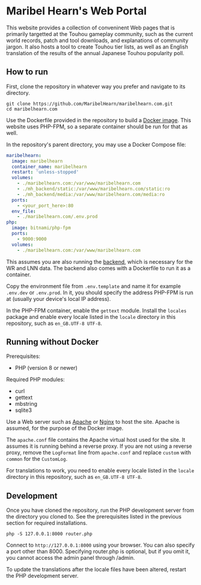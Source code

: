 # Maribel Hearn's Web Portal
This website provides a collection of conveninent Web pages that is primarily targetted at the Touhou gameplay community, such as the current world records, patch and tool downloads, and explanations of community jargon.
It also hosts a tool to create Touhou tier lists, as well as an English translation of the results of the annual Japanese Touhou popularity poll.

## How to run
First, clone the repository in whatever way you prefer and navigate to its directory.
```
git clone https://github.com/MaribelHearn/maribelhearn.com.git
cd maribelhearn.com
```
Use the Dockerfile provided in the repository to build a [Docker image](https://docs.docker.com/). This website uses PHP-FPM, so a separate container should be run for that as well.

In the repository's parent directory, you may use a Docker Compose file:
```YAML
maribelhearn:
  image: maribelhearn
  container_name: maribelhearn
  restart: 'unless-stopped'
  volumes:
    - ./maribelhearn.com:/var/www/maribelhearn.com
    - ./mh_backend/static:/var/www/maribelhearn.com/static:ro
    - ./mh_backend/media:/var/www/maribelhearn.com/media:ro
  ports:
    - <your_port_here>:80
  env_file:
    - ./maribelhearn.com/.env.prod
php:
  image: bitnami/php-fpm
  ports:
    - 9000:9000
  volumes:
    - ./maribelhearn.com:/var/www/maribelhearn.com
```

This assumes you are also running the [backend](https://github.com/MaribelHearn/maribelhearn_backend), which is necessary for the WR and LNN data.
The backend also comes with a Dockerfile to run it as a container.

Copy the environment file from `.env.template` and name it for example `.env.dev` or `.env.prod`.
In it, you should specify the address PHP-FPM is run at (usually your device's local IP address).

In the PHP-FPM container, enable the `gettext` module. Install the `locales` package and enable every locale listed in the `locale` directory in this repository, such as `en_GB.UTF-8 UTF-8`.

## Running without Docker
Prerequisites:
* PHP (version 8 or newer)

Required PHP modules:
* curl
* gettext
* mbstring
* sqlite3

Use a Web server such as [Apache](https://apache.org/) or [Nginx](https://nginx.org/) to host the site.
Apache is assumed, for the purpose of the Docker image.

The `apache.conf` file contains the Apache virtual host used for the site. It assumes it is running behind a reverse proxy.
If you are not using a reverse proxy, remove the `LogFormat` line from `apache.conf` and replace `custom` with `common` for the `CustomLog`.

For translations to work, you need to enable every locale listed in the `locale` directory in this repository, such as `en_GB.UTF-8 UTF-8`.

## Development
Once you have cloned the repository, run the PHP development server from the directory you cloned to.
See the prerequisites listed in the previous section for required installations.
```
php -S 127.0.0.1:8000 router.php
```
Connect to `http://127.0.0.1:8000` using your browser. You can also specify a port other than 8000.
Specifying router.php is optional, but if you omit it, you cannot access the admin panel through /admin.

To update the translations after the locale files have been altered, restart the PHP development server.